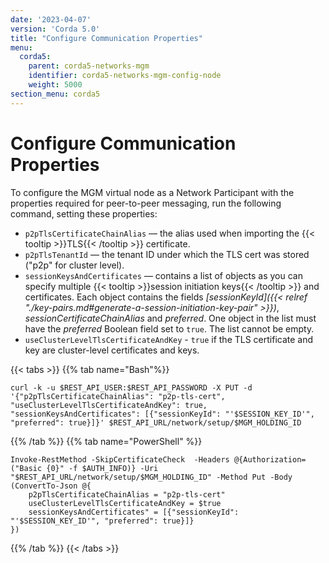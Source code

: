 ```yaml
---
date: '2023-04-07'
version: 'Corda 5.0'
title: "Configure Communication Properties"
menu:
  corda5:
    parent: corda5-networks-mgm
    identifier: corda5-networks-mgm-config-node
    weight: 5000
section_menu: corda5
---
```


# Configure Communication Properties

To configure the MGM virtual node as a Network Participant with the properties required for peer-to-peer messaging, run the following command, setting these properties: 

* `p2pTlsCertificateChainAlias` — the alias used when importing the {{< tooltip >}}TLS{{< /tooltip >}} certificate.
* `p2pTlsTenantId` — the tenant ID under which the TLS cert was stored ("p2p" for cluster level).
* `sessionKeysAndCertificates` — contains a list of objects as you can specify multiple {{< tooltip >}}session initiation keys{{< /tooltip >}} and certificates. Each object contains the fields *[sessionKeyId]({{< relref "./key-pairs.md#generate-a-session-initiation-key-pair" >}})*, *sessionCertificateChainAlias* and *preferred*. One object in the list must have the *preferred* Boolean field set to `true`. The list cannot be empty. 
* `useClusterLevelTlsCertificateAndKey` - `true` if the TLS certificate and key are cluster-level certificates and keys.

{{< tabs >}}
{{% tab name="Bash"%}}
```shell
curl -k -u $REST_API_USER:$REST_API_PASSWORD -X PUT -d '{"p2pTlsCertificateChainAlias": "p2p-tls-cert", "useClusterLevelTlsCertificateAndKey": true, "sessionKeysAndCertificates": [{"sessionKeyId": "'$SESSION_KEY_ID'", "preferred": true}]}' $REST_API_URL/network/setup/$MGM_HOLDING_ID
```
{{% /tab %}}
{{% tab name="PowerShell" %}}
```shell
Invoke-RestMethod -SkipCertificateCheck  -Headers @{Authorization=("Basic {0}" -f $AUTH_INFO)} -Uri "$REST_API_URL/network/setup/$MGM_HOLDING_ID" -Method Put -Body (ConvertTo-Json @{
    p2pTlsCertificateChainAlias = "p2p-tls-cert"
    useClusterLevelTlsCertificateAndKey = $true
    sessionKeysAndCertificates" = [{"sessionKeyId": "'$SESSION_KEY_ID'", "preferred": true}]}
})
```
{{% /tab %}}
{{< /tabs >}}